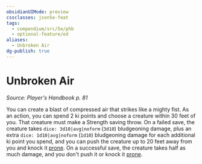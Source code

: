 ```yaml
---
obsidianUIMode: preview
cssclasses: json5e-feat
tags:
  - compendium/src/5e/phb
  - optional-feature/ed
aliases:
  - Unbroken Air
dg-publish: true
---
```

# Unbroken Air
*Source: Player's Handbook p. 81*  

You can create a blast of compressed air that strikes like a mighty fist. As an action, you can spend 2 ki points and choose a creature within 30 feet of you. That creature must make a Strength saving throw. On a failed save, the creature takes `dice: 3d10|avg|noform` (`3d10`) bludgeoning damage, plus an extra `dice: 1d10|avg|noform` (`1d10`) bludgeoning damage for each additional ki point you spend, and you can push the creature up to 20 feet away from you and knock it [prone](/3-Mechanics/CLI/rules/conditions.md#prone). On a successful save, the creature takes half as much damage, and you don't push it or knock it [prone](/3-Mechanics/CLI/rules/conditions.md#prone).